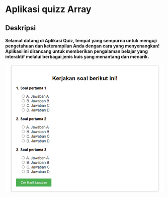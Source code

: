 #  Aplikasi quizz Array

 ## Deskripsi ##

 #### Selamat datang di Aplikasi Quiz, tempat yang sempurna untuk menguji pengetahuan dan keterampilan Anda dengan cara yang menyenangkan! Aplikasi ini dirancang untuk memberikan pengalaman belajar yang interaktif melalui berbagai jenis kuis yang menantang dan menarik. ####

 ![quizz](quizz.png)
 